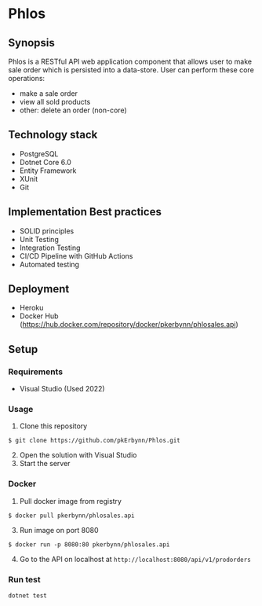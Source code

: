 # Phlos 
## Synopsis
Phlos is a RESTful API web application component that allows user to make sale order which is persisted into a data-store.
User can perform these core operations:
- make a sale order
- view all sold products
- other: delete an order (non-core)

## Technology stack
- PostgreSQL
- Dotnet Core 6.0
- Entity Framework
- XUnit
- Git

## Implementation Best practices
- SOLID principles
- Unit Testing
- Integration Testing
- CI/CD Pipeline with GitHub Actions
- Automated testing


## Deployment
- Heroku
- Docker Hub (https://hub.docker.com/repository/docker/pkerbynn/phlosales.api)

## Setup
### Requirements
- Visual Studio (Used 2022)

### Usage
1.  Clone this repository
```
$ git clone https://github.com/pkErbynn/Phlos.git
```
2. Open the solution with Visual Studio
3. Start the server

### Docker
1. Pull docker image from registry
```
$ docker pull pkerbynn/phlosales.api
```
3. Run image on port 8080
```
$ docker run -p 8080:80 pkerbynn/phlosales.api
```
4. Go to the API on localhost at `http://localhost:8080/api/v1/prodorders`

### Run test
```
dotnet test
```

